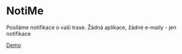 # NotiMe
Posíláme notifikace o vaší trase. Žádná aplikace, žádné e-maily - jen notifikace

[Demo](http://jumpingcoder.github.io/notime)
